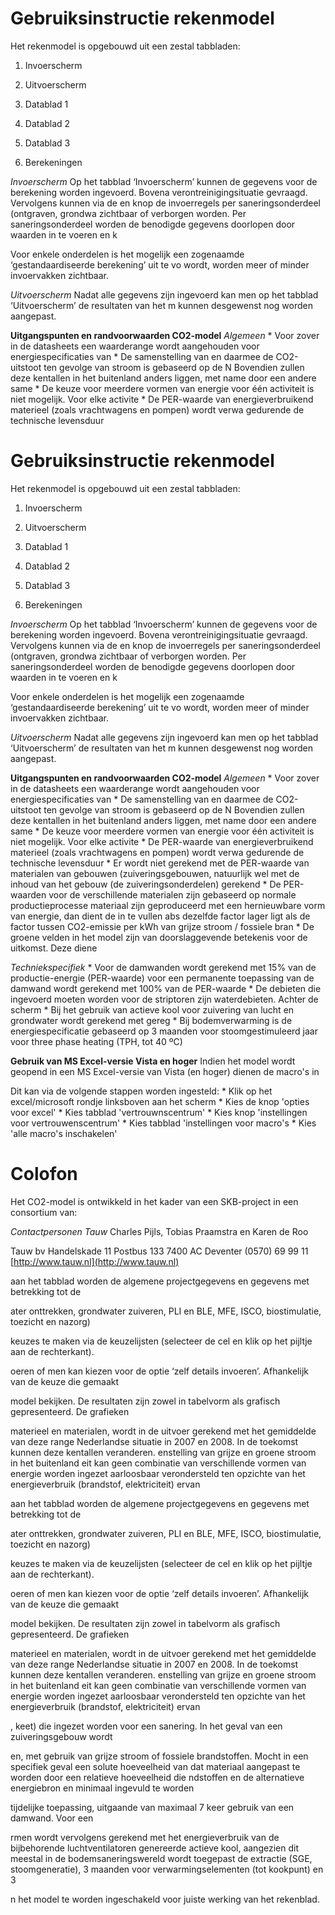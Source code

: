 # Gebruiksinstructie rekenmodel 

Het rekenmodel is opgebouwd uit een zestal tabbladen: 

1. Invoerscherm 

2. Uitvoerscherm 

3. Datablad 1 

4. Datablad 2 

5. Datablad 3 

6. Berekeningen 

_Invoerscherm_ Op het tabblad ‘Invoerscherm’ kunnen de gegevens voor de berekening worden ingevoerd. Bovena verontreinigingsituatie gevraagd. Vervolgens kunnen via de en knop de invoerregels per saneringsonderdeel (ontgraven, grondwa zichtbaar of verborgen worden. Per saneringsonderdeel worden de benodigde gegevens doorlopen door waarden in te voeren en k 

Voor enkele onderdelen is het mogelijk een zogenaamde ‘gestandaardiseerde berekening’ uit te vo wordt, worden meer of minder invoervakken zichtbaar. 

_Uitvoerscherm_ Nadat alle gegevens zijn ingevoerd kan men op het tabblad ‘Uitvoerscherm’ de resultaten van het m kunnen desgewenst nog worden aangepast. 

**Uitgangspunten en randvoorwaarden CO2-model** _Algemeen_ * Voor zover in de datasheets een waarderange wordt aangehouden voor energiespecificaties van * De samenstelling van en daarmee de CO2-uitstoot ten gevolge van stroom is gebaseerd op de N Bovendien zullen deze kentallen in het buitenland anders liggen, met name door een andere same * De keuze voor meerdere vormen van energie voor één activiteit is niet mogelijk. Voor elke activite * De PER-waarde van energieverbruikend materieel (zoals vrachtwagens en pompen) wordt verwa gedurende de technische levensduur 

# Gebruiksinstructie rekenmodel 

Het rekenmodel is opgebouwd uit een zestal tabbladen: 

1. Invoerscherm 

2. Uitvoerscherm 

3. Datablad 1 

4. Datablad 2 

5. Datablad 3 

6. Berekeningen 

_Invoerscherm_ Op het tabblad ‘Invoerscherm’ kunnen de gegevens voor de berekening worden ingevoerd. Bovena verontreinigingsituatie gevraagd. Vervolgens kunnen via de en knop de invoerregels per saneringsonderdeel (ontgraven, grondwa zichtbaar of verborgen worden. Per saneringsonderdeel worden de benodigde gegevens doorlopen door waarden in te voeren en k 

Voor enkele onderdelen is het mogelijk een zogenaamde ‘gestandaardiseerde berekening’ uit te vo wordt, worden meer of minder invoervakken zichtbaar. 

_Uitvoerscherm_ Nadat alle gegevens zijn ingevoerd kan men op het tabblad ‘Uitvoerscherm’ de resultaten van het m kunnen desgewenst nog worden aangepast. 

**Uitgangspunten en randvoorwaarden CO2-model** _Algemeen_ * Voor zover in de datasheets een waarderange wordt aangehouden voor energiespecificaties van * De samenstelling van en daarmee de CO2-uitstoot ten gevolge van stroom is gebaseerd op de N Bovendien zullen deze kentallen in het buitenland anders liggen, met name door een andere same * De keuze voor meerdere vormen van energie voor één activiteit is niet mogelijk. Voor elke activite * De PER-waarde van energieverbruikend materieel (zoals vrachtwagens en pompen) wordt verwa gedurende de technische levensduur * Er wordt niet gerekend met de PER-waarde van materialen van gebouwen (zuiveringsgebouwen, natuurlijk wel met de inhoud van het gebouw (de zuiveringsonderdelen) gerekend * De PER-waarden voor de verschillende materialen zijn gebaseerd op normale productieprocesse materiaal zijn geproduceerd met een hernieuwbare vorm van energie, dan dient de in te vullen abs dezelfde factor lager ligt als de factor tussen CO2-emissie per kWh van grijze stroom / fossiele bran * De groene velden in het model zijn van doorslaggevende betekenis voor de uitkomst. Deze diene 

_Techniekspecifiek_ * Voor de damwanden wordt gerekend met 15% van de productie-energie (PER-waarde) voor een permanente toepassing van de damwand wordt gerekend met 100% van de PER-waarde * De debieten die ingevoerd moeten worden voor de striptoren zijn waterdebieten. Achter de scherm * Bij het gebruik van actieve kool voor zuivering van lucht en grondwater wordt gerekend met gereg * Bij bodemverwarming is de energiespecificatie gebaseerd op 3 maanden voor stoomgestimuleerd jaar voor three phase heating (TPH, tot 40 ºC) 

**Gebruik van MS Excel-versie Vista en hoger** Indien het model wordt geopend in een MS Excel-versie van Vista (en hoger) dienen de macro's in 

Dit kan via de volgende stappen worden ingesteld: * Klik op het excel/microsoft rondje linksboven aan het scherm * Kies de knop 'opties voor excel' * Kies tabblad 'vertrouwnscentrum' * Kies knop 'instellingen voor vertrouwenscentrum' * Kies tabblad 'instellingen voor macro's * Kies 'alle macro's inschakelen' 


# Colofon 

Het CO2-model is ontwikkeld in het kader van een SKB-project in een consortium van: 

_Contactpersonen Tauw_ Charles Pijls, Tobias Praamstra en Karen de Roo 

Tauw bv Handelskade 11 Postbus 133 7400 AC Deventer (0570) 69 99 11 [http://www.tauw.nl](http://www.tauw.nl) 


 aan het tabblad worden de algemene projectgegevens en gegevens met betrekking tot de 

 ater onttrekken, grondwater zuiveren, PLI en BLE, MFE, ISCO, biostimulatie, toezicht en nazorg) 

 keuzes te maken via de keuzelijsten (selecteer de cel en klik op het pijltje aan de rechterkant). 

 oeren of men kan kiezen voor de optie ‘zelf details invoeren’. Afhankelijk van de keuze die gemaakt 

 model bekijken. De resultaten zijn zowel in tabelvorm als grafisch gepresenteerd. De grafieken 

materieel en materialen, wordt in de uitvoer gerekend met het gemiddelde van deze range Nederlandse situatie in 2007 en 2008. In de toekomst kunnen deze kentallen veranderen. enstelling van grijze en groene stroom in het buitenland eit kan geen combinatie van verschillende vormen van energie worden ingezet aarloosbaar verondersteld ten opzichte van het energieverbruik (brandstof, elektriciteit) ervan 

 aan het tabblad worden de algemene projectgegevens en gegevens met betrekking tot de 

 ater onttrekken, grondwater zuiveren, PLI en BLE, MFE, ISCO, biostimulatie, toezicht en nazorg) 

 keuzes te maken via de keuzelijsten (selecteer de cel en klik op het pijltje aan de rechterkant). 

 oeren of men kan kiezen voor de optie ‘zelf details invoeren’. Afhankelijk van de keuze die gemaakt 

 model bekijken. De resultaten zijn zowel in tabelvorm als grafisch gepresenteerd. De grafieken 

materieel en materialen, wordt in de uitvoer gerekend met het gemiddelde van deze range Nederlandse situatie in 2007 en 2008. In de toekomst kunnen deze kentallen veranderen. enstelling van grijze en groene stroom in het buitenland eit kan geen combinatie van verschillende vormen van energie worden ingezet aarloosbaar verondersteld ten opzichte van het energieverbruik (brandstof, elektriciteit) ervan 

 , keet) die ingezet worden voor een sanering. In het geval van een zuiveringsgebouw wordt 

 en, met gebruik van grijze stroom of fossiele brandstoffen. Mocht in een specifiek geval een solute hoeveelheid van dat materiaal aangepast te worden door een relatieve hoeveelheid die ndstoffen en de alternatieve energiebron en minimaal ingevuld te worden 

 tijdelijke toepassing, uitgaande van maximaal 7 keer gebruik van een damwand. Voor een 

 rmen wordt vervolgens gerekend met het energieverbruik van de bijbehorende luchtventilatoren genereerde actieve kool, aangezien dit meestal in de bodemsaneringswereld wordt toegepast de extractie (SGE, stoomgeneratie), 3 maanden voor verwarmingselementen (tot kookpunt) en 3 

 n het model te worden ingeschakeld voor juiste werking van het rekenblad. 



